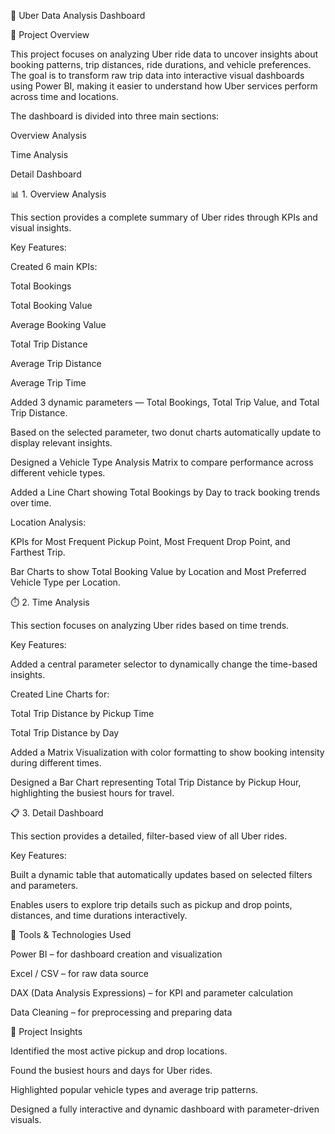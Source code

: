 🚗 Uber Data Analysis Dashboard


📘 Project Overview

This project focuses on analyzing Uber ride data to uncover insights about booking patterns, trip distances, ride durations, and vehicle preferences.
The goal is to transform raw trip data into interactive visual dashboards using Power BI, making it easier to understand how Uber services perform across time and locations.

The dashboard is divided into three main sections:

Overview Analysis

Time Analysis

Detail Dashboard

📊 1. Overview Analysis

This section provides a complete summary of Uber rides through KPIs and visual insights.

Key Features:

Created 6 main KPIs:

Total Bookings

Total Booking Value

Average Booking Value

Total Trip Distance

Average Trip Distance

Average Trip Time

Added 3 dynamic parameters — Total Bookings, Total Trip Value, and Total Trip Distance.

Based on the selected parameter, two donut charts automatically update to display relevant insights.

Designed a Vehicle Type Analysis Matrix to compare performance across different vehicle types.

Added a Line Chart showing Total Bookings by Day to track booking trends over time.

Location Analysis:

KPIs for Most Frequent Pickup Point, Most Frequent Drop Point, and Farthest Trip.

Bar Charts to show Total Booking Value by Location and Most Preferred Vehicle Type per Location.

⏱️ 2. Time Analysis

This section focuses on analyzing Uber rides based on time trends.

Key Features:

Added a central parameter selector to dynamically change the time-based insights.

Created Line Charts for:

Total Trip Distance by Pickup Time

Total Trip Distance by Day

Added a Matrix Visualization with color formatting to show booking intensity during different times.

Designed a Bar Chart representing Total Trip Distance by Pickup Hour, highlighting the busiest hours for travel.

📋 3. Detail Dashboard

This section provides a detailed, filter-based view of all Uber rides.

Key Features:

Built a dynamic table that automatically updates based on selected filters and parameters.

Enables users to explore trip details such as pickup and drop points, distances, and time durations interactively.

🧰 Tools & Technologies Used

Power BI – for dashboard creation and visualization

Excel / CSV – for raw data source

DAX (Data Analysis Expressions) – for KPI and parameter calculation

Data Cleaning – for preprocessing and preparing data

🎯 Project Insights

Identified the most active pickup and drop locations.

Found the busiest hours and days for Uber rides.

Highlighted popular vehicle types and average trip patterns.

Designed a fully interactive and dynamic dashboard with parameter-driven visuals.
